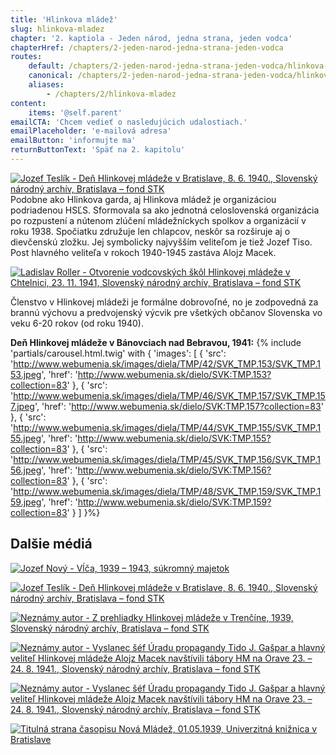 ```yaml
---
title: 'Hlinkova mládež'
slug: hlinkova-mladez
chapter: '2. kaptiola - Jeden národ, jedna strana, jeden vodca'
chapterHref: /chapters/2-jeden-narod-jedna-strana-jeden-vodca
routes:
    default: /chapters/2-jeden-narod-jedna-strana-jeden-vodca/hlinkova-mladez
    canonical: /chapters/2-jeden-narod-jedna-strana-jeden-vodca/hlinkova-mladez
    aliases:
        - /chapters/2/hlinkova-mladez
content:
    items: '@self.parent'
emailCTA: 'Chcem vedieť o nasledujúcich udalostiach.'
emailPlaceholder: 'e-mailová adresa'
emailButton: 'informujte ma'
returnButtonText: 'Späť na 2. kapitolu'
---
```


[![Jozef Teslík - Deň Hlinkovej mládeže v Bratislave, 8. 6. 1940., Slovenský národný archív, Bratislava – fond STK](SVK_TMP.163.jpeg "Jozef Teslík - Deň Hlinkovej mládeže v Bratislave, 8. 6. 1940.")](http://www.webumenia.sk/dielo/SVK:TMP.163?collection=83)
<span class="drop-cap">P</span>odobne ako Hlinkova garda, aj Hlinkova mládež je organizáciou podriadenou HSĽS. Sformovala sa ako jednotná celoslovenská organizácia po rozpustení a nútenom zlúčení mládežníckych spolkov a organizácií v roku 1938. Spočiatku združuje len chlapcov, neskôr sa rozširuje aj o dievčenskú zložku. Jej symbolicky najvyšším veliteľom je tiež Jozef Tiso. Post hlavného veliteľa v rokoch 1940-1945 zastáva Alojz Macek. 

[![Ladislav Roller - Otvorenie vodcovských škôl Hlinkovej mládeže v Chtelnici, 23. 11. 1941, Slovenský národný archív, Bratislava – fond STK](SVK_TMP.188.jpeg "Ladislav Roller - Otvorenie vodcovských škôl Hlinkovej mládeže v Chtelnici")](http://www.webumenia.sk/dielo/SVK:TMP.188?collection=83)

<div class="highlight">
<p>
Členstvo v Hlinkovej mládeži je formálne dobrovoľné, no je zodpovedná za brannú výchovu a predvojenský výcvik pre všetkých občanov Slovenska vo veku 6-20 rokov (od roku 1940).
</p>
</div>


**Deň Hlinkovej mládeže v Bánovciach nad Bebravou, 1941:**
{% include 'partials/carousel.html.twig' with {
    'images': [
        {
            'src': 'http://www.webumenia.sk/images/diela/TMP/42/SVK_TMP.153/SVK_TMP.153.jpeg',
            'href': 'http://www.webumenia.sk/dielo/SVK:TMP.153?collection=83'
        },
		{
            'src': 'http://www.webumenia.sk/images/diela/TMP/46/SVK_TMP.157/SVK_TMP.157.jpeg',
            'href': 'http://www.webumenia.sk/dielo/SVK:TMP.157?collection=83'
        },
        {
            'src': 'http://www.webumenia.sk/images/diela/TMP/44/SVK_TMP.155/SVK_TMP.155.jpeg',
            'href': 'http://www.webumenia.sk/dielo/SVK:TMP.155?collection=83'
        },
        {
            'src': 'http://www.webumenia.sk/images/diela/TMP/45/SVK_TMP.156/SVK_TMP.156.jpeg',
            'href': 'http://www.webumenia.sk/dielo/SVK:TMP.156?collection=83'
        },
		{
            'src': 'http://www.webumenia.sk/images/diela/TMP/48/SVK_TMP.159/SVK_TMP.159.jpeg',
            'href': 'http://www.webumenia.sk/dielo/SVK:TMP.159?collection=83'
        }
    ]
}%}


## Dalšie médiá

[![Jozef Nový - Vĺča, 1939 – 1943, súkromný majetok](SVK_TMP.162.jpeg "Jozef Nový - Vĺča")](http://www.webumenia.sk/dielo/SVK:TMP.162?collection=83)

[![Jozef Teslík - Deň Hlinkovej mládeže v Bratislave, 8. 6. 1940.,	Slovenský národný archív, Bratislava – fond STK](SVK_TMP.158.jpeg "Jozef Teslík - Deň Hlinkovej mládeže v Bratislave, 8. 6. 1940.,	Slovenský národný archív, Bratislava – fond STK")](http://www.webumenia.sk/dielo/SVK:TMP.158?collection=83)

[![Neznámy autor - Z prehliadky Hlinkovej mládeže v Trenčíne, 1939, Slovenský národný archív, Bratislava – fond STK](SVK_TMP.133.jpeg "Neznámy autor - Z prehliadky Hlinkovej mládeže v Trenčíne")](http://www.webumenia.sk/dielo/SVK:TMP.133?collection=83)

[![Neznámy autor - Vyslanec šéf Úradu propagandy Tido J. Gašpar a hlavný veliteľ Hlinkovej mládeže Alojz Macek navštívili tábory HM na Orave 23. – 24. 8. 1941., Slovenský národný archív, Bratislava – fond STK](SVK_TMP.161.jpeg "Neznámy autor - Vyslanec šéf Úradu propagandy Tido J. Gašpar a hlavný veliteľ Hlinkovej mládeže Alojz Macek navštívili tábory HM na Orave 23. – 24. 8. 1941.")](http://www.webumenia.sk/dielo/SVK:TMP.161?collection=83)

[![Neznámy autor - Vyslanec šéf Úradu propagandy Tido J. Gašpar a hlavný veliteľ Hlinkovej mládeže Alojz Macek navštívili tábory HM na Orave 23. – 24. 8. 1941., Slovenský národný archív, Bratislava – fond STK](SVK_TMP.160.jpeg "Neznámy autor - Vyslanec šéf Úradu propagandy Tido J. Gašpar a hlavný veliteľ Hlinkovej mládeže Alojz Macek navštívili tábory HM na Orave 23. – 24. 8. 1941.")](http://www.webumenia.sk/dielo/SVK:TMP.160?collection=83)

[![Titulná strana časopisu Nová Mládež, 01.05.1939, Univerzitná knižnica v Bratislave](Nova_mladez.jpg "Titulná strana časopisu Nová Mládež, 01.05.1939")](http://digitalna.kniznica.info/zoom/31098/view?page=1&p=separate&view=0,0,2256,3314)
